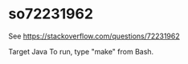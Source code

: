 # so72231962

See https://stackoverflow.com/questions/72231962

Target Java
To run, type "make" from Bash.
